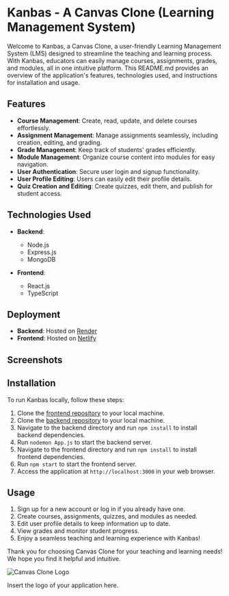 # Kanbas - A Canvas Clone (Learning Management System)

Welcome to Kanbas, a Canvas Clone, a user-friendly Learning Management System (LMS) designed to streamline the teaching and learning process. With Kanbas, educators can easily manage courses, assignments, grades, and modules, all in one intuitive platform. This README.md provides an overview of the application's features, technologies used, and instructions for installation and usage.

## Features

- **Course Management**: Create, read, update, and delete courses effortlessly.
- **Assignment Management**: Manage assignments seamlessly, including creation, editing, and grading.
- **Grade Management**: Keep track of students' grades efficiently.
- **Module Management**: Organize course content into modules for easy navigation.
- **User Authentication**: Secure user login and signup functionality.
- **User Profile Editing**: Users can easily edit their profile details.
- **Quiz Creation and Editing**: Create quizzes, edit them, and publish for student access.

## Technologies Used

- **Backend**:
  - Node.js
  - Express.js
  - MongoDB

- **Frontend**:
  - React.js
  - TypeScript

## Deployment

- **Backend**: Hosted on [Render](https://kanbas-node-server-app-a6-e0uf.onrender.com/)
- **Frontend**: Hosted on [Netlify](https://strong-cheesecake-148352.netlify.app/)

## Screenshots


## Installation

To run Kanbas locally, follow these steps:

1. Clone the [frontend repository](https://github.com/damyantjain/kanbas-react-web-app) to your local machine.
2. Clone the [backend repository](https://github.com/damyantjain/kanbas-node-server-app) to your local machine.
3. Navigate to the backend directory and run `npm install` to install backend dependencies.
4. Run `nodemon App.js` to start the backend server.
5. Navigate to the frontend directory and run `npm install` to install frontend dependencies.
6. Run `npm start` to start the frontend server.
7. Access the application at `http://localhost:3000` in your web browser.

## Usage

1. Sign up for a new account or log in if you already have one.
2. Create courses, assignments, quizzes, and modules as needed.
3. Edit user profile details to keep information up to date.
4. View grades and monitor student progress.
5. Enjoy a seamless teaching and learning experience with Kanbas!

Thank you for choosing Canvas Clone for your teaching and learning needs! We hope you find it helpful and intuitive.

![Canvas Clone Logo](/path/to/logo.png)

Insert the logo of your application here.
